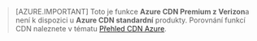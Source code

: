 > [AZURE.IMPORTANT] Toto je funkce **Azure CDN Premium z Verizon**a není k dispozici u **Azure CDN standardní** produkty.  Porovnání funkcí CDN naleznete v tématu [Přehled CDN Azure](cdn-overview.md#azure-cdn-features). 